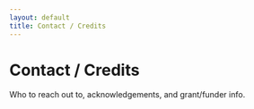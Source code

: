 ```yaml
---
layout: default
title: Contact / Credits
---
```


# Contact / Credits

Who to reach out to, acknowledgements, and grant/funder info.
